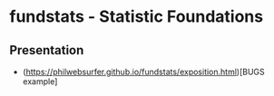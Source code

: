 # fundstats - Statistic Foundations

## Presentation

* (https://philwebsurfer.github.io/fundstats/exposition.html)[BUGS example]
